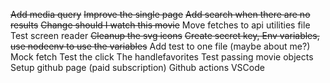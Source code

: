 ~~Add media query~~
~~Improve the single page~~
~~Add search when there are no results~~
~~Change should I watch this movie~~
Move fetches to api utilities file
Test screen reader
~~Cleanup the svg icons~~
~~Create secret key, Env variables, use nodeenv to use the variables~~
Add test to one file (maybe about me?)
Mock fetch
Test the click
The handlefavorites
Test passing movie objects
Setup github page (paid subscription)
Github actions VSCode
